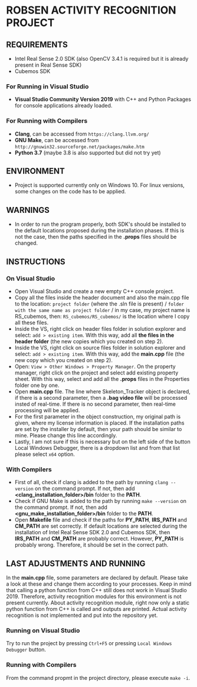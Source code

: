 # ROBSEN ACTIVITY RECOGNITION PROJECT

## REQUIREMENTS

- Intel Real Sense 2.0 SDK (also OpenCV 3.4.1 is required but it is already present in Real Sense SDK)
- Cubemos SDK

### For Running in Visual Studio

- **Visual Studio Community Version 2019** with C++ and Python Packages for console applications already loaded.

### For Running with Compilers

- **Clang**, can be accessed from `https://clang.llvm.org/`
- **GNU Make**, can be accessed from `http://gnuwin32.sourceforge.net/packages/make.htm`
- **Python 3.7** (maybe 3.8 is also supported but did not try yet)

## ENVIRONMENT

- Project is supported currently only on Windows 10. For linux versions, some changes on the code has to be applied.

## WARNINGS

- In order to run the program properly, both SDK's should be installed to the default  locations proposed during the installation phases. If this is not the case, then the paths specified in the **.props** files should be changed.

## INSTRUCTIONS

### On Visual Studio

- Open Visual Studio and create a new empty C++ console project.
- Copy all the files inside the header document and also the main.cpp file to the location: `project folder` (where the .sln file is present) / `folder with the same name as project folder` / in my case, my project name is RS_cubemos, then: `RS_cubemos/RS_cubemos/` is the location where I copy all these files.
- Inside the VS, right click on header files folder in solution explorer and select: `add > existing item`. With this way, add all **the files in the header folder** (the new copies which you created on step 2).
- Inside the VS, right click on source files folder in solution explorer and select: `add > existing item`. With this way, add the **main.cpp** file (the new copy which you created on step 2).
- Open: `View > Other Windows > Property Manager`. On the property manager, right click on the  project and select add existing property sheet. With this way, select and add all the **.props** files in the Properties folder one by one. 
- Open **main.cpp** file. The line where Skeleton_Tracker object is declared, if there is a second parameter, then a **.bag video file** will be processed insted of real-time. If there is no second parameter, then real-time processing will be applied. 
- For the first parameter in the object construction, my original path is given, where my license information is placed. If the installation paths are set by the installer by default, then your path should be similar to mine. Please change this line accordingly. 
- Lastly, I am not sure if this is necessary but on the left side of the button Local Windows Debugger, there is a dropdown list and from that list please select `x64` option.

### With Compilers

- First of all, check if clang is added to the path by running `clang --version` on the command prompt. If not, then add **<clang_installation_folder>/bin** folder to the **PATH**.
- Check if GNU Make is added to the path by running `make --version` on the command prompt. If not, then add **<gnu_make_installation_folder>/bin** folder to the **PATH**.
- Open **Makefile** file and check if the paths for **PY_PATH**, **IRS_PATH** and **CM_PATH** are set correctly. If default locations are selected during the installation of Intel Real Sense SDK 2.0 and Cubemos SDK, then **IRS_PATH** and **CM_PATH** are probably correct. However, **PY_PATH** is probably wrong. Therefore, it should be set in the correct path.

## LAST ADJUSTMENTS AND RUNNING

In the **main.cpp** file, some parameters are declared by default. Please take a look at these and change them according to your processes. Keep in mind that calling a python function from C++ still does not work in Visual Studio 2019. Therefore, activity recognition modules for this environment is not present currently. About activity recognition module, right now only a static python function from C++ is called and outputs are printed. Actual activity recognition is not implemented and put into the repository yet.

### Running on Visual Studio

Try to run the project by pressing `Ctrl+F5` or pressing `Local Windows Debugger` button.

### Running with Compilers

From the command propmt in the project directory, please execute `make -i`.